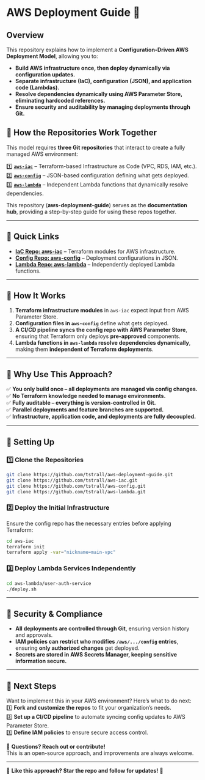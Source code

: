 
# AWS Deployment Guide 🚀  

## **Overview**  
This repository explains how to implement a **Configuration-Driven AWS Deployment Model**, allowing you to:  
- **Build AWS infrastructure once, then deploy dynamically via configuration updates.**  
- **Separate infrastructure (IaC), configuration (JSON), and application code (Lambdas).**  
- **Resolve dependencies dynamically using AWS Parameter Store, eliminating hardcoded references.**  
- **Ensure security and auditability by managing deployments through Git.**  

## **📂 How the Repositories Work Together**  
This model requires **three Git repositories** that interact to create a fully managed AWS environment:  

1️⃣ **[`aws-iac`](https://github.com/tstrall/aws-iac)** – Terraform-based Infrastructure as Code (VPC, RDS, IAM, etc.).  
2️⃣ **[`aws-config`](https://github.com/tstrall/aws-config)** – JSON-based configuration defining what gets deployed.  
3️⃣ **[`aws-lambda`](https://github.com/tstrall/aws-lambda)** – Independent Lambda functions that dynamically resolve dependencies.  

This repository (**aws-deployment-guide**) serves as the **documentation hub**, providing a step-by-step guide for using these repos together.

---

## **🔗 Quick Links**
- **[IaC Repo: aws-iac](https://github.com/tstrall/aws-iac)** – Terraform modules for AWS infrastructure.  
- **[Config Repo: aws-config](https://github.com/tstrall/aws-config)** – Deployment configurations in JSON.  
- **[Lambda Repo: aws-lambda](https://github.com/tstrall/aws-lambda)** – Independently deployed Lambda functions.  

---

## **📖 How It Works**
1. **Terraform infrastructure modules** in `aws-iac` expect input from AWS Parameter Store.  
2. **Configuration files in `aws-config`** define what gets deployed.  
3. **A CI/CD pipeline syncs the config repo with AWS Parameter Store**, ensuring that Terraform only deploys **pre-approved** components.  
4. **Lambda functions in `aws-lambda` resolve dependencies dynamically**, making them **independent of Terraform deployments**.  

---

## **🚀 Why Use This Approach?**
✅ **You only build once – all deployments are managed via config changes.**  
✅ **No Terraform knowledge needed to manage environments.**  
✅ **Fully auditable – everything is version-controlled in Git.**  
✅ **Parallel deployments and feature branches are supported.**  
✅ **Infrastructure, application code, and deployments are fully decoupled.**  

---

## **🔧 Setting Up**
### **1️⃣ Clone the Repositories**
```sh
git clone https://github.com/tstrall/aws-deployment-guide.git
git clone https://github.com/tstrall/aws-iac.git
git clone https://github.com/tstrall/aws-config.git
git clone https://github.com/tstrall/aws-lambda.git
```

### **2️⃣ Deploy the Initial Infrastructure**
Ensure the config repo has the necessary entries before applying Terraform:
```sh
cd aws-iac
terraform init
terraform apply -var="nickname=main-vpc"
```

### **3️⃣ Deploy Lambda Services Independently**
```sh
cd aws-lambda/user-auth-service
./deploy.sh
```

---

## **🔐 Security & Compliance**
- **All deployments are controlled through Git**, ensuring version history and approvals.  
- **IAM policies can restrict who modifies `/aws/.../config` entries**, ensuring **only authorized changes** get deployed.  
- **Secrets are stored in AWS Secrets Manager, keeping sensitive information secure.**  

---

## **📌 Next Steps**
Want to implement this in your AWS environment? Here’s what to do next:  
1️⃣ **Fork and customize the repos** to fit your organization’s needs.  
2️⃣ **Set up a CI/CD pipeline** to automate syncing config updates to AWS Parameter Store.  
3️⃣ **Define IAM policies** to ensure secure access control.  

📩 **Questions? Reach out or contribute!**  
This is an open-source approach, and improvements are always welcome.  

---

📢 **Like this approach? Star the repo and follow for updates!** 🚀  
